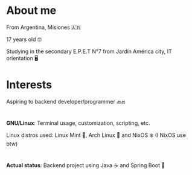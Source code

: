 # About me

From Argentina, Misiones 🇦🇷

17 years old 🤓

Studying in the secondary E.P.E.T N°7 from Jardín América city, IT orientation 🖥️

#

# Interests

Aspiring to backend developer/programmer 🔙🔚

#

**GNU/Linux**: Terminal usage, customization, scripting, etc.

Linux distros used: Linux Mint 🌿, Arch Linux 🐧 and NixOS ❄️ (I NixOS use btw)

#

**Actual status**: Backend project using Java ☕ and Spring Boot 🍃



